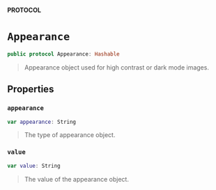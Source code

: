 **PROTOCOL**

# `Appearance`

```swift
public protocol Appearance: Hashable
```

> Appearance object  used for high contrast or dark mode images.

## Properties
### `appearance`

```swift
var appearance: String
```

> The type of appearance object.

### `value`

```swift
var value: String
```

> The value of the appearance object.

